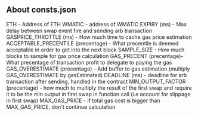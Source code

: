 ## About consts.json

ETH - Address of ETH
WMATIC - address of WMATIC
EXPIRY (ms) - Max delay between swap event fire and sending arb transaction
GASPRICE_THROTTLE (ms) - How much time to cache gas price estimation
ACCEPTABLE_PRECENTILE (precentage) - What precentile is deemed acceptable in order to get into the next block
SAMPLE_SIZE - How much blocks to sample for gas price calculation
GAS_PRECENT (precentage)- What precentage of transaction profit to delegate to paying the gas
GAS_OVERESTIMATE (precentage) - Add buffer to gas estimation (multiply GAS_OVERESTIMATE by gasEstimated)
DEADLINE (ms) - deadline for arb transaction after sending, handled in the contract
MIN_OUTPUT_FACTOR (precentage) - how much to multiply the result of the first swap and require it to be the min output in first swap in
                    function call (i.e account for slippage in first swap)
MAX_GAS_PRICE - if total gas cost is bigger than MAX_GAS_PRICE, don't continue calculation